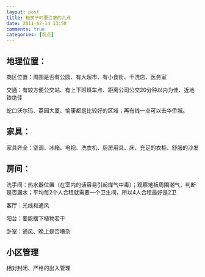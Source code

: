 ```yaml
---
layout: post
title: 租房子时要注意的几点
date: 2011-02-14 13:50
comments: true
categories: [观点]
---
```

<h2>地理位置：</h2>
商区位置：周围是否有公园、有大超市、有小食街、干洗店、医务室

交通：有较方便公交站、有上下班班车点、距离公司公交20分钟以内为佳、近地铁绝佳

蛇口沃尔玛、荔园大厦、愉康都是比较好的区域；再有钱一点可以去华侨城。
<h2>家具：</h2>
家具齐全：空调、冰箱、电视、洗衣机、厨房用具、床、充足的衣柜、舒服的沙发
<h2>房间：</h2>
洗手间：热水器位置（在室内的话容易引起煤气中毒）；观察地板周围潮气，判断是否漏水；平均每2个人合租就需要一个卫生间，所以4人合租最好是2卫

客厅：光线和通风

阳台：要能摆下植物若干

卧室：通风、晚上是否嘈杂
<h2>小区管理</h2>
相对封闭、严格的出入管理

